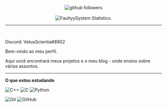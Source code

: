 <p align="center">
    <img src="https://img.shields.io/github/followers/FaultyySystem?label=Follow%20Me&style=social" alt="github followers" /><br>
    <br>
    <img src="https://github-readme-stats.vercel.app/api/top-langs/?username=FaultyySystem&layout=compact&theme=dark" alt="FaultyySystem Statistics." />

</p>

<hr>

<br>

Discord: VetusScientia#8902
</p>

<p>
Bem-vindo ao meu perfil.

Aqui você encontrará meus projetos e o meu blog - onde ensino sobre vários assuntos.
</p>

<hr>

<b>O que estou estudando</b>

![C++](https://img.shields.io/badge/-++-black?style=flat-square&logo=c)
![C](https://img.shields.io/badge/-C-black?style=flat-square&logo=c)
![Python](https://img.shields.io/badge/-Python-black?style=flat-square&logo=Python)

![Git](https://img.shields.io/badge/-Git-000000?style=for-the-badge&logo=git&logoColor=F05032)
![GitHub](https://img.shields.io/badge/-GitHub-000000?style=for-the-badge&logo=github&logoColor=fff)
